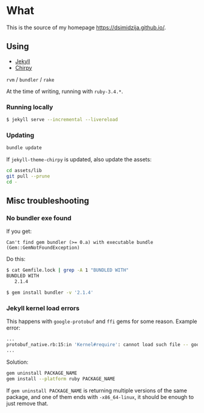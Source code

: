 # What

This is the source of my homepage <https://dsimidzija.github.io/>.

## Using

* [Jekyll][]
* [Chirpy][]

`rvm` / `bundler` / `rake`

At the time of writing, running with `ruby-3.4.*`.

### Running locally

```bash
$ jekyll serve --incremental --livereload
```

### Updating

```bash
bundle update
```

If `jekyll-theme-chirpy` is updated, also update the assets:

```bash
cd assets/lib
git pull --prune
cd -
```

## Misc troubleshooting

### No bundler exe found

If you get:

    Can't find gem bundler (>= 0.a) with executable bundle (Gem::GemNotFoundException)

Do this:

```bash
$ cat Gemfile.lock | grep -A 1 "BUNDLED WITH"
BUNDLED WITH
   2.1.4

$ gem install bundler -v '2.1.4'
```

### Jekyll kernel load errors

This happens with `google-protobuf` and `ffi` gems for some reason. Example error:

```bash
...
protobuf_native.rb:15:in 'Kernel#require': cannot load such file -- google/protobuf_c
...
```

Solution:

```bash
gem uninstall PACKAGE_NAME
gem install --platform ruby PACKAGE_NAME
```

If `gem uninstall PACKAGE_NAME` is returning multiple versions of the same package, and one of them ends with
`-x86_64-linux`, it should be enough to just remove that.

[Jekyll]: https://jekyllrb.com/
[Chirpy]: https://github.com/cotes2020/jekyll-theme-chirpy
